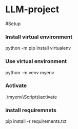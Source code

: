 # LLM-project

#Setup

### Install virtual environment
python -m pip install virtualenv

### Use virtual environment #######
python -m venv myenv

### Activate ######
.\myenv\Scripts\activate

### install requiremnets ##
pip install -r requirements.txt

